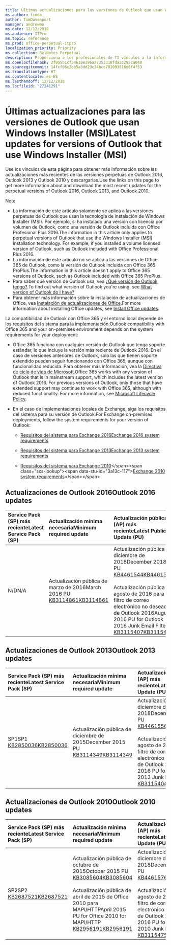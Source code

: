 ```yaml
---
title: Últimas actualizaciones para las versiones de Outlook que usan Windows Installer (MSI)
ms.author: timda
author: TimDavenport
manager: andrewmo
ms.date: 12/12/2018
ms.audience: ITPro
ms.topic: reference
ms.prod: office-perpetual-itpro
localization_priority: Priority
ms.collection: RelNotes_Perpetual
description: Proporciona a los profesionales de TI vínculos a la información de las últimas actualizaciones de las versiones perpetuas de Outlook 2016, Outlook 2013 y Outlook 2010.
ms.openlocfilehash: 2f955b1cf34610e396aa7353318fda2c295ca048
ms.sourcegitcommit: 14fcf06c2bb5a3dd23c34bcc701093816e8f4f53
ms.translationtype: HT
ms.contentlocale: es-ES
ms.lasthandoff: 12/12/2018
ms.locfileid: "27241291"
---
```

# <a name="latest-updates-for-versions-of-outlook-that-use-windows-installer-msi"></a><span data-ttu-id="3a13c-103">Últimas actualizaciones para las versiones de Outlook que usan Windows Installer (MSI)</span><span class="sxs-lookup"><span data-stu-id="3a13c-103">Latest updates for versions of Outlook that use Windows Installer (MSI)</span></span>

<span data-ttu-id="3a13c-104">Use los vínculos de esta página para obtener más información sobre las actualizaciones más recientes de las versiones perpetuas de Outlook 2016, Outlook 2013 y Outlook 2010 y descargarlas.</span><span class="sxs-lookup"><span data-stu-id="3a13c-104">Use the links on this page to get more information about and download the most recent updates for the perpetual versions of Outlook 2016, Outlook 2013, and Outlook 2010.</span></span>
  
> [!NOTE]
> - <span data-ttu-id="3a13c-p101">La información de este artículo solamente se aplica a las versiones perpetuas de Outlook que usan la tecnología de instalación de Windows Installer (MSI). Por ejemplo, si ha instalado una versión con licencia por volumen de Outlook, como una versión de Outlook incluida con Office Profesional Plus 2016.</span><span class="sxs-lookup"><span data-stu-id="3a13c-p101">The information in this article only applies to perpetual versions of Outlook that use the Windows Installer (MSI) installation technology. For example, if you installed a volume licensed version of Outlook, such as Outlook included with Office Professional Plus 2016.</span></span>
> - <span data-ttu-id="3a13c-107">La información de este artículo no se aplica a las versiones de Office 365 de Outlook, como la versión de Outlook incluida con Office 365 ProPlus.</span><span class="sxs-lookup"><span data-stu-id="3a13c-107">The information in this article doesn't apply to Office 365 versions of Outlook, such as Outlook included with Office 365 ProPlus.</span></span>
> - <span data-ttu-id="3a13c-108">Para saber qué versión de Outlook usa, vea [¿Qué versión de Outlook tengo?](https://support.office.com/article/b3a9568c-edb5-42b9-9825-d48d82b2257c).</span><span class="sxs-lookup"><span data-stu-id="3a13c-108">To find out what version of Outlook you're using, see [What version of Outlook do I have?](https://support.office.com/article/b3a9568c-edb5-42b9-9825-d48d82b2257c)</span></span>
> - <span data-ttu-id="3a13c-109">Para obtener más información sobre la instalación de actualizaciones de Office, vea [Instalación de actualizaciones de Office](https://support.office.com/article/2ab296f3-7f03-43a2-8e50-46de917611c5).</span><span class="sxs-lookup"><span data-stu-id="3a13c-109">For more information about installing Office updates, see [Install Office updates](https://support.office.com/article/2ab296f3-7f03-43a2-8e50-46de917611c5).</span></span> 
  
<span data-ttu-id="3a13c-110">La compatibilidad de Outlook con Office 365 y el entorno local depende de los requisitos del sistema para la implementación:</span><span class="sxs-lookup"><span data-stu-id="3a13c-110">Outlook compatibility with Office 365 and your on-premises environment depends on the system requirements for your deployment:</span></span>
  
- <span data-ttu-id="3a13c-p102">Office 365 funciona con cualquier versión de Outlook que tenga soporte estándar, lo que incluye la versión más reciente de Outlook 2016. En el caso de versiones anteriores de Outlook, solo las que tienen soporte extendido pueden seguir funcionando con Office 365, aunque con funcionalidad reducida. Para obtener más información, vea la [Directiva de ciclo de vida de Microsoft](https://support.microsoft.com/lifecycle).</span><span class="sxs-lookup"><span data-stu-id="3a13c-p102">Office 365 works with any version of Outlook that is in mainstream support, which includes the latest version of Outlook 2016. For previous versions of Outlook, only those that have extended support may continue to work with Office 365, although with reduced functionality. For more information, see [Microsoft Lifecycle Policy](https://support.microsoft.com/lifecycle).</span></span>
    
- <span data-ttu-id="3a13c-114">En el caso de implementaciones locales de Exchange, siga los requisitos del sistema para su versión de Outlook:</span><span class="sxs-lookup"><span data-stu-id="3a13c-114">For Exchange on-premises deployments, follow the system requirements for your version of Outlook:</span></span>
    
  - [<span data-ttu-id="3a13c-115">Requisitos del sistema para Exchange 2016</span><span class="sxs-lookup"><span data-stu-id="3a13c-115">Exchange 2016 system requirements</span></span>](https://docs.microsoft.com/Exchange/plan-and-deploy/system-requirements)
    
  - [<span data-ttu-id="3a13c-116">Requisitos del sistema para Exchange 2013</span><span class="sxs-lookup"><span data-stu-id="3a13c-116">Exchange 2013 system requirements</span></span>](https://docs.microsoft.com/exchange/exchange-2013-system-requirements-exchange-2013-help)
    
  - <span data-ttu-id="3a13c-117">[Requisitos del sistema para Exchange 2010](https://docs.microsoft.com/previous-versions/office/exchange-server-2010/aa996719(v=exchg.141))</span><span class="sxs-lookup"><span data-stu-id="3a13c-117">[Exchange 2010 system requirements](https://docs.microsoft.com/previous-versions/office/exchange-server-2010/aa996719(v=exchg.141))</span></span>

   
## <a name="outlook-2016-updates"></a><span data-ttu-id="3a13c-118">Actualizaciones de Outlook 2016</span><span class="sxs-lookup"><span data-stu-id="3a13c-118">Outlook 2016 updates</span></span>

|<span data-ttu-id="3a13c-119">**Service Pack (SP) más reciente**</span><span class="sxs-lookup"><span data-stu-id="3a13c-119">**Latest Service Pack (SP)**</span></span>|<span data-ttu-id="3a13c-120">**Actualización mínima necesaria**</span><span class="sxs-lookup"><span data-stu-id="3a13c-120">**Minimum required update**</span></span>|<span data-ttu-id="3a13c-121">**Actualización pública (AP) más reciente**</span><span class="sxs-lookup"><span data-stu-id="3a13c-121">**Latest Public Update (PU)**</span></span>|
|:-----|:-----|:-----|
|<span data-ttu-id="3a13c-122">N/D</span><span class="sxs-lookup"><span data-stu-id="3a13c-122">N/A</span></span>  <br/> |<span data-ttu-id="3a13c-123">Actualización pública de marzo de 2016</span><span class="sxs-lookup"><span data-stu-id="3a13c-123">March 2016 PU</span></span> <br/>[<span data-ttu-id="3a13c-124">KB3114861</span><span class="sxs-lookup"><span data-stu-id="3a13c-124">KB3114861</span></span>](https://support.microsoft.com/help/3114861) <br/> |<span data-ttu-id="3a13c-125">Actualización pública de diciembre de 2018</span><span class="sxs-lookup"><span data-stu-id="3a13c-125">December 2018 PU</span></span> <br/>[<span data-ttu-id="3a13c-126">KB4461544</span><span class="sxs-lookup"><span data-stu-id="3a13c-126">KB4461544</span></span>](https://support.microsoft.com/help/4461544) <br/><br/> <span data-ttu-id="3a13c-127">Actualización pública de agosto de 2016 para el filtro de correo electrónico no deseado de Outlook 2016</span><span class="sxs-lookup"><span data-stu-id="3a13c-127">August 2016 PU for Outlook 2016 Junk Email Filter</span></span>  <br/>[<span data-ttu-id="3a13c-128">KB3115407</span><span class="sxs-lookup"><span data-stu-id="3a13c-128">KB3115407</span></span>](https://support.microsoft.com/help/3115407) <br/> |
   
## <a name="outlook-2013-updates"></a><span data-ttu-id="3a13c-129">Actualizaciones de Outlook 2013</span><span class="sxs-lookup"><span data-stu-id="3a13c-129">Outlook 2013 updates</span></span>

|<span data-ttu-id="3a13c-130">**Service Pack (SP) más reciente**</span><span class="sxs-lookup"><span data-stu-id="3a13c-130">**Latest Service Pack (SP)**</span></span>|<span data-ttu-id="3a13c-131">**Actualización mínima necesaria**</span><span class="sxs-lookup"><span data-stu-id="3a13c-131">**Minimum required update**</span></span>|<span data-ttu-id="3a13c-132">**Actualización pública (AP) más reciente**</span><span class="sxs-lookup"><span data-stu-id="3a13c-132">**Latest Public Update (PU)**</span></span>|
|:-----|:-----|:-----|
|<span data-ttu-id="3a13c-133">SP1</span><span class="sxs-lookup"><span data-stu-id="3a13c-133">SP1</span></span>  <br/>[<span data-ttu-id="3a13c-134">KB2850036</span><span class="sxs-lookup"><span data-stu-id="3a13c-134">KB2850036</span></span>](https://go.microsoft.com/fwlink/p/?LinkId=512538) <br/> |<span data-ttu-id="3a13c-135">Actualización pública de diciembre de 2015</span><span class="sxs-lookup"><span data-stu-id="3a13c-135">December 2015 PU</span></span> <br/>[<span data-ttu-id="3a13c-136">KB3114349</span><span class="sxs-lookup"><span data-stu-id="3a13c-136">KB3114349</span></span>](https://support.microsoft.com/kb/3114349) <br/> |<span data-ttu-id="3a13c-137">Actualización pública de diciembre de 2018</span><span class="sxs-lookup"><span data-stu-id="3a13c-137">December 2018 PU</span></span> <br/>[<span data-ttu-id="3a13c-138">KB4461556</span><span class="sxs-lookup"><span data-stu-id="3a13c-138">KB4461556</span></span>](https://support.microsoft.com/help/4461556) <br/><br/>  <span data-ttu-id="3a13c-139">Actualización pública de agosto de 2016 para el filtro de correo electrónico no deseado de Outlook 2013</span><span class="sxs-lookup"><span data-stu-id="3a13c-139">August 2016 PU for Outlook 2013 Junk Email Filter</span></span> <br/> [<span data-ttu-id="3a13c-140">KB3115404</span><span class="sxs-lookup"><span data-stu-id="3a13c-140">KB3115404</span></span>](https://support.microsoft.com/kb/3115404) <br/> |
   
## <a name="outlook-2010-updates"></a><span data-ttu-id="3a13c-141">Actualizaciones de Outlook 2010</span><span class="sxs-lookup"><span data-stu-id="3a13c-141">Outlook 2010 updates</span></span>

|<span data-ttu-id="3a13c-142">**Service Pack (SP) más reciente**</span><span class="sxs-lookup"><span data-stu-id="3a13c-142">**Latest Service Pack (SP)**</span></span>|<span data-ttu-id="3a13c-143">**Actualización mínima necesaria**</span><span class="sxs-lookup"><span data-stu-id="3a13c-143">**Minimum required update**</span></span>|<span data-ttu-id="3a13c-144">**Actualización pública (AP) más reciente**</span><span class="sxs-lookup"><span data-stu-id="3a13c-144">**Latest Public Update (PU)**</span></span>|
|:-----|:-----|:-----|
|<span data-ttu-id="3a13c-145">SP2</span><span class="sxs-lookup"><span data-stu-id="3a13c-145">SP2</span></span> <br/>[<span data-ttu-id="3a13c-146">KB2687521</span><span class="sxs-lookup"><span data-stu-id="3a13c-146">KB2687521</span></span>](https://go.microsoft.com/fwlink/p/?LinkId=512542) <br/> |<span data-ttu-id="3a13c-147">Actualización pública de octubre de 2015</span><span class="sxs-lookup"><span data-stu-id="3a13c-147">October 2015 PU</span></span> <br/> [<span data-ttu-id="3a13c-148">KB3085604</span><span class="sxs-lookup"><span data-stu-id="3a13c-148">KB3085604</span></span>](https://support.microsoft.com/kb/3085604) <br/><br/>  <span data-ttu-id="3a13c-149">Actualización pública de abril de 2015 de Office 2010 para MAPI/HTTP</span><span class="sxs-lookup"><span data-stu-id="3a13c-149">April 2015 PU for Office 2010 for MAPI/HTTP</span></span> <br/> [<span data-ttu-id="3a13c-150">KB2956191</span><span class="sxs-lookup"><span data-stu-id="3a13c-150">KB2956191</span></span>](https://support.microsoft.com/es-ES/help/2956191/april-14-2015-update-for-office-2010-kb2956191) <br/> |<span data-ttu-id="3a13c-151">Actualización pública de diciembre de 2018</span><span class="sxs-lookup"><span data-stu-id="3a13c-151">December 2018 PU</span></span> <br/>[<span data-ttu-id="3a13c-152">KB4461576</span><span class="sxs-lookup"><span data-stu-id="3a13c-152">KB4461576</span></span>](https://support.microsoft.com/help/4461576) <br/><br/>  <span data-ttu-id="3a13c-153">Actualización pública de agosto de 2016 para el filtro de correo electrónico no deseado de Outlook 2010</span><span class="sxs-lookup"><span data-stu-id="3a13c-153">August 2016 PU for Outlook 2010 Junk Email Filter</span></span> <br/> [<span data-ttu-id="3a13c-154">KB3115475</span><span class="sxs-lookup"><span data-stu-id="3a13c-154">KB3115475</span></span>](https://support.microsoft.com/kb/3115475) <br/> |
   

